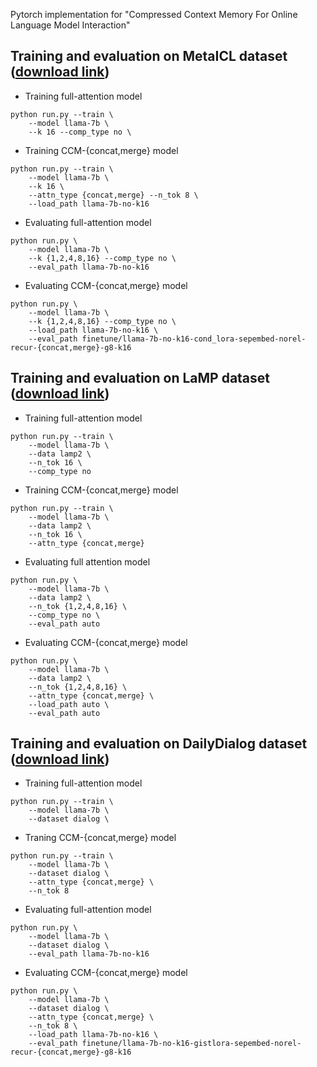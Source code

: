 Pytorch implementation for "Compressed Context Memory For Online Language Model Interaction"

## Training and evaluation on MetaICL dataset ([download link](https://github.com/facebookresearch/MetaICL))

- Training full-attention model
```
python run.py --train \
    --model llama-7b \
    --k 16 --comp_type no \
```
- Training CCM-{concat,merge} model
```
python run.py --train \
    --model llama-7b \
    --k 16 \
    --attn_type {concat,merge} --n_tok 8 \
    --load_path llama-7b-no-k16
```
- Evaluating full-attention model
```
python run.py \
    --model llama-7b \
    --k {1,2,4,8,16} --comp_type no \
    --eval_path llama-7b-no-k16
```
- Evaluating CCM-{concat,merge} model
```
python run.py \
    --model llama-7b \
    --k {1,2,4,8,16} --comp_type no \
    --load_path llama-7b-no-k16 \
    --eval_path finetune/llama-7b-no-k16-cond_lora-sepembed-norel-recur-{concat,merge}-g8-k16
```

## Training and evaluation on LaMP dataset ([download link](https://lamp-benchmark.github.io/download))


- Training full-attention model
```
python run.py --train \
    --model llama-7b \
    --data lamp2 \
    --n_tok 16 \
    --comp_type no
```

- Training CCM-{concat,merge} model
```
python run.py --train \
    --model llama-7b \
    --data lamp2 \
    --n_tok 16 \
    --attn_type {concat,merge}
```

- Evaluating full attention model
```
python run.py \
    --model llama-7b \
    --data lamp2 \
    --n_tok {1,2,4,8,16} \
    --comp_type no \
    --eval_path auto
```

- Evaluating CCM-{concat,merge} model
```
python run.py \
    --model llama-7b \
    --data lamp2 \
    --n_tok {1,2,4,8,16} \
    --attn_type {concat,merge} \
    --load_path auto \
    --eval_path auto
```

## Training and evaluation on DailyDialog dataset ([download link](https://huggingface.co/datasets/daily_dialog))

- Training full-attention model
```
python run.py --train \
    --model llama-7b \
    --dataset dialog \
```

- Traning CCM-{concat,merge} model
```
python run.py --train \
    --model llama-7b \
    --dataset dialog \
    --attn_type {concat,merge} \
    --n_tok 8
```

- Evaluating full-attention model
```
python run.py \
    --model llama-7b \
    --dataset dialog \
    --eval_path llama-7b-no-k16
```

- Evaluating CCM-{concat,merge} model
```
python run.py \
    --model llama-7b \
    --dataset dialog \
    --attn_type {concat,merge} \
    --n_tok 8 \
    --load_path llama-7b-no-k16 \
    --eval_path finetune/llama-7b-no-k16-gistlora-sepembed-norel-recur-{concat,merge}-g8-k16
```
